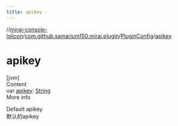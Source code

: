 ```yaml
---
title: apikey -
---
```

//[mirai-console-lolicon](../../../index.md)/[com.github.samarium150.mirai.plugin](../index.md)/[PluginConfig](index.md)/[apikey](apikey.md)



# apikey  
[jvm]  
Content  
var [apikey](apikey.md): [String](https://kotlinlang.org/api/latest/jvm/stdlib/kotlin/-string/index.html)  
More info  


Default apikey <br> 默认的apikey

  



